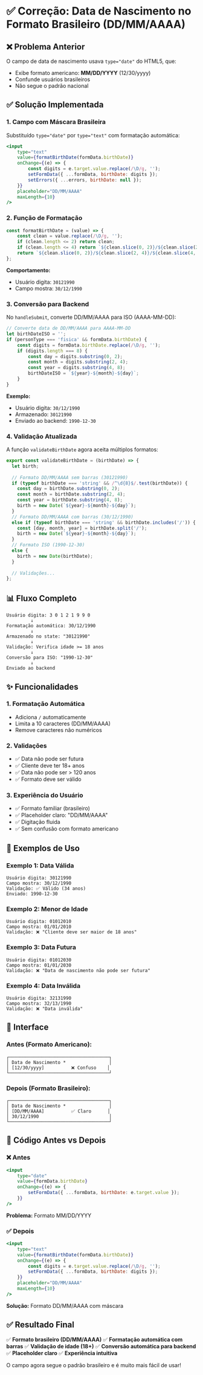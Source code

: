 # ✅ Correção: Data de Nascimento no Formato Brasileiro (DD/MM/AAAA)

## ❌ Problema Anterior

O campo de data de nascimento usava `type="date"` do HTML5, que:
- Exibe formato americano: **MM/DD/YYYY** (12/30/yyyy)
- Confunde usuários brasileiros
- Não segue o padrão nacional

## ✅ Solução Implementada

### 1. **Campo com Máscara Brasileira**

Substituído `type="date"` por `type="text"` com formatação automática:

```jsx
<input
    type="text"
    value={formatBirthDate(formData.birthDate)}
    onChange={(e) => {
        const digits = e.target.value.replace(/\D/g, '');
        setFormData({ ...formData, birthDate: digits });
        setErrors({ ...errors, birthDate: null });
    }}
    placeholder="DD/MM/AAAA"
    maxLength={10}
/>
```

### 2. **Função de Formatação**

```javascript
const formatBirthDate = (value) => {
    const clean = value.replace(/\D/g, '');
    if (clean.length <= 2) return clean;
    if (clean.length <= 4) return `${clean.slice(0, 2)}/${clean.slice(2)}`;
    return `${clean.slice(0, 2)}/${clean.slice(2, 4)}/${clean.slice(4, 8)}`;
};
```

**Comportamento:**
- Usuário digita: `30121990`
- Campo mostra: `30/12/1990`

### 3. **Conversão para Backend**

No `handleSubmit`, converte DD/MM/AAAA para ISO (AAAA-MM-DD):

```javascript
// Converte data de DD/MM/AAAA para AAAA-MM-DD
let birthDateISO = '';
if (personType === 'fisica' && formData.birthDate) {
    const digits = formData.birthDate.replace(/\D/g, '');
    if (digits.length === 8) {
        const day = digits.substring(0, 2);
        const month = digits.substring(2, 4);
        const year = digits.substring(4, 8);
        birthDateISO = `${year}-${month}-${day}`;
    }
}
```

**Exemplo:**
- Usuário digita: `30/12/1990`
- Armazenado: `30121990`
- Enviado ao backend: `1990-12-30`

### 4. **Validação Atualizada**

A função `validateBirthDate` agora aceita múltiplos formatos:

```javascript
export const validateBirthDate = (birthDate) => {
  let birth;
  
  // Formato DD/MM/AAAA sem barras (30121990)
  if (typeof birthDate === 'string' && /^\d{8}$/.test(birthDate)) {
    const day = birthDate.substring(0, 2);
    const month = birthDate.substring(2, 4);
    const year = birthDate.substring(4, 8);
    birth = new Date(`${year}-${month}-${day}`);
  } 
  // Formato DD/MM/AAAA com barras (30/12/1990)
  else if (typeof birthDate === 'string' && birthDate.includes('/')) {
    const [day, month, year] = birthDate.split('/');
    birth = new Date(`${year}-${month}-${day}`);
  }
  // Formato ISO (1990-12-30)
  else {
    birth = new Date(birthDate);
  }
  
  // Validações...
};
```

## 📊 Fluxo Completo

```
Usuário digita: 3 0 1 2 1 9 9 0
         ↓
Formatação automática: 30/12/1990
         ↓
Armazenado no state: "30121990"
         ↓
Validação: Verifica idade >= 18 anos
         ↓
Conversão para ISO: "1990-12-30"
         ↓
Enviado ao backend
```

## ✨ Funcionalidades

### 1. **Formatação Automática**
- Adiciona `/` automaticamente
- Limita a 10 caracteres (DD/MM/AAAA)
- Remove caracteres não numéricos

### 2. **Validações**
- ✅ Data não pode ser futura
- ✅ Cliente deve ter 18+ anos
- ✅ Data não pode ser > 120 anos
- ✅ Formato deve ser válido

### 3. **Experiência do Usuário**
- ✅ Formato familiar (brasileiro)
- ✅ Placeholder claro: "DD/MM/AAAA"
- ✅ Digitação fluida
- ✅ Sem confusão com formato americano

## 🧪 Exemplos de Uso

### Exemplo 1: Data Válida
```
Usuário digita: 30121990
Campo mostra: 30/12/1990
Validação: ✅ Válido (34 anos)
Enviado: 1990-12-30
```

### Exemplo 2: Menor de Idade
```
Usuário digita: 01012010
Campo mostra: 01/01/2010
Validação: ❌ "Cliente deve ser maior de 18 anos"
```

### Exemplo 3: Data Futura
```
Usuário digita: 01012030
Campo mostra: 01/01/2030
Validação: ❌ "Data de nascimento não pode ser futura"
```

### Exemplo 4: Data Inválida
```
Usuário digita: 32131990
Campo mostra: 32/13/1990
Validação: ❌ "Data inválida"
```

## 🎨 Interface

### Antes (Formato Americano):
```
┌─────────────────────────────────────┐
│ Data de Nascimento *                │
│ [12/30/yyyy]          ❌ Confuso    │
└─────────────────────────────────────┘
```

### Depois (Formato Brasileiro):
```
┌─────────────────────────────────────┐
│ Data de Nascimento *                │
│ [DD/MM/AAAA]          ✅ Claro      │
│ 30/12/1990                          │
└─────────────────────────────────────┘
```

## 📝 Código Antes vs Depois

### ❌ Antes
```jsx
<input
    type="date"
    value={formData.birthDate}
    onChange={(e) => {
        setFormData({ ...formData, birthDate: e.target.value });
    }}
/>
```
**Problema:** Formato MM/DD/YYYY

### ✅ Depois
```jsx
<input
    type="text"
    value={formatBirthDate(formData.birthDate)}
    onChange={(e) => {
        const digits = e.target.value.replace(/\D/g, '');
        setFormData({ ...formData, birthDate: digits });
    }}
    placeholder="DD/MM/AAAA"
    maxLength={10}
/>
```
**Solução:** Formato DD/MM/AAAA com máscara

## ✅ Resultado Final

✅ **Formato brasileiro (DD/MM/AAAA)**
✅ **Formatação automática com barras**
✅ **Validação de idade (18+)**
✅ **Conversão automática para backend**
✅ **Placeholder claro**
✅ **Experiência intuitiva**

O campo agora segue o padrão brasileiro e é muito mais fácil de usar!

